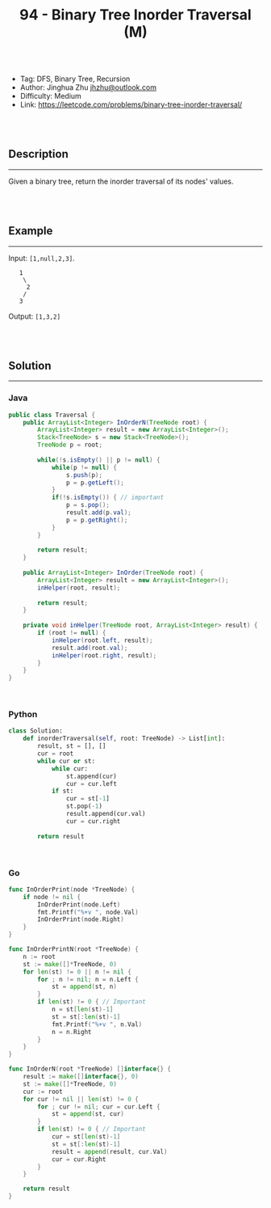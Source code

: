 # <center>94 - Binary Tree Inorder Traversal (M)</center> 



<br></br>

* Tag: DFS, Binary Tree, Recursion
* Author: Jinghua Zhu <jhzhu@outlook.com>
* Difficulty: Medium
* Link: https://leetcode.com/problems/binary-tree-inorder-traversal/

<br></br>



## Description
----
Given a binary tree, return the inorder traversal of its nodes' values.

<br></br>



## Example
----
Input: `[1,null,2,3]`.
```
   1
    \
     2
    /
   3
```
Output: `[1,3,2]`

<br></br>



## Solution
----
### Java
```java
public class Traversal {
	public ArrayList<Integer> InOrderN(TreeNode root) {
		ArrayList<Integer> result = new ArrayList<Integer>();
		Stack<TreeNode> s = new Stack<TreeNode>();
		TreeNode p = root;
		
		while(!s.isEmpty() || p != null) {
			while(p != null) {
				s.push(p);
				p = p.getLeft();
			}
			if(!s.isEmpty()) { // important
				p = s.pop();
				result.add(p.val);
				p = p.getRight();
			}
		}
		
		return result;
	}
	
    public ArrayList<Integer> InOrder(TreeNode root) {
        ArrayList<Integer> result = new ArrayList<Integer>();
        inHelper(root, result);
        
        return result;
    }
    
    private void inHelper(TreeNode root, ArrayList<Integer> result) {
        if (root != null) {
            inHelper(root.left, result);
            result.add(root.val);
            inHelper(root.right, result);
        }
    }
}
```

<br>


### Python
```python
class Solution:
    def inorderTraversal(self, root: TreeNode) -> List[int]:
        result, st = [], []
        cur = root
        while cur or st:
            while cur:
                st.append(cur)
                cur = cur.left
            if st:
                cur = st[-1]
                st.pop(-1)
                result.append(cur.val)
                cur = cur.right
        
        return result
```

<br>


### Go
```go
func InOrderPrint(node *TreeNode) {
	if node != nil {
		InOrderPrint(node.Left)
		fmt.Printf("%+v ", node.Val)
		InOrderPrint(node.Right)
	}
}
```

```go
func InOrderPrintN(root *TreeNode) {
	n := root
	st := make([]*TreeNode, 0)
	for len(st) != 0 || n != nil {
		for ; n != nil; n = n.Left {
			st = append(st, n)
		}
		if len(st) != 0 { // Important
			n = st[len(st)-1]
			st = st[:len(st)-1]
			fmt.Printf("%+v ", n.Val)
			n = n.Right
		}
	}
}
```

```go
func InOrderN(root *TreeNode) []interface{} {
	result := make([]interface{}, 0)
	st := make([]*TreeNode, 0)
	cur := root
	for cur != nil || len(st) != 0 {
		for ; cur != nil; cur = cur.Left {
			st = append(st, cur)
		}
		if len(st) != 0 { // Important
			cur = st[len(st)-1]
			st = st[:len(st)-1]
			result = append(result, cur.Val)
			cur = cur.Right
		}
	}

	return result
}

```